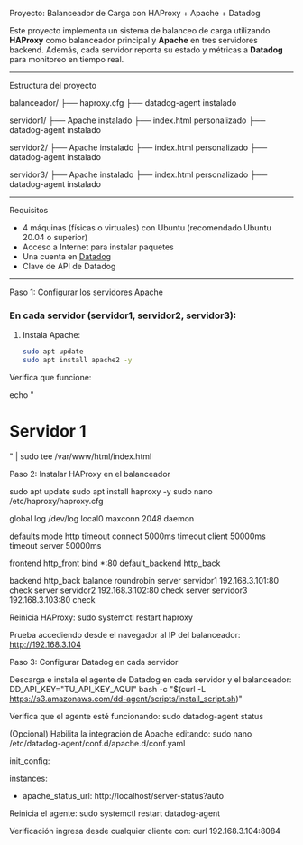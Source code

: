 Proyecto: Balanceador de Carga con HAProxy + Apache + Datadog

Este proyecto implementa un sistema de balanceo de carga utilizando **HAProxy** como balanceador principal y **Apache** en tres servidores backend. Además, cada servidor reporta su estado y métricas a **Datadog** para monitoreo en tiempo real.

---

 Estructura del proyecto



balanceador/
├── haproxy.cfg
├── datadog-agent instalado

servidor1/
├── Apache instalado
├── index.html personalizado
├── datadog-agent instalado

servidor2/
├── Apache instalado
├── index.html personalizado
├── datadog-agent instalado

servidor3/
├── Apache instalado
├── index.html personalizado
├── datadog-agent instalado


---

 Requisitos

- 4 máquinas (físicas o virtuales) con Ubuntu (recomendado Ubuntu 20.04 o superior)
- Acceso a Internet para instalar paquetes
- Una cuenta en [Datadog](https://www.datadoghq.com/)
- Clave de API de Datadog

---

 Paso 1: Configurar los servidores Apache

### En cada servidor (servidor1, servidor2, servidor3):

1. Instala Apache:
   ```bash
   sudo apt update
   sudo apt install apache2 -y

Verifica que funcione:

echo "<h1>Servidor 1</h1>" | sudo tee /var/www/html/index.html


 Paso 2: Instalar HAProxy en el balanceador

sudo apt update
sudo apt install haproxy -y
sudo nano /etc/haproxy/haproxy.cfg

global
    log /dev/log local0
    maxconn 2048
    daemon

defaults
    mode http
    timeout connect 5000ms
    timeout client 50000ms
    timeout server 50000ms

frontend http_front
    bind *:80
    default_backend http_back

backend http_back
    balance roundrobin
    server servidor1 192.168.3.101:80 check
    server servidor2 192.168.3.102:80 check
    server servidor3 192.168.3.103:80 check

Reinicia HAProxy:
sudo systemctl restart haproxy

Prueba accediendo desde el navegador al IP del balanceador:
http://192.168.3.104


Paso 3: Configurar Datadog en cada servidor

Descarga e instala el agente de Datadog en cada servidor y el balanceador:
DD_API_KEY="TU_API_KEY_AQUI" bash -c "$(curl -L https://s3.amazonaws.com/dd-agent/scripts/install_script.sh)"

Verifica que el agente esté funcionando:
sudo datadog-agent status

(Opcional) Habilita la integración de Apache editando:
sudo nano /etc/datadog-agent/conf.d/apache.d/conf.yaml

init_config:

instances:
  - apache_status_url: http://localhost/server-status?auto

Reinicia el agente:
sudo systemctl restart datadog-agent

 Verificación
 ingresa desde cualquier cliente con:
curl 192.168.3.104:8084



